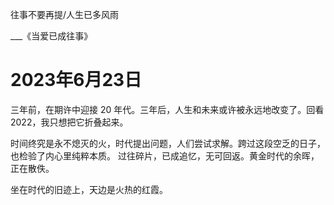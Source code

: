 往事不要再提/人生已多风雨


___《当爱已成往事》

# 2023年6月23日


三年前，在期许中迎接 20 年代。三年后，人生和未来或许被永远地改变了。回看 2022，我只想把它折叠起来。

时间终究是永不熄灭的火，时代提出问题，人们尝试求解。跨过这段空乏的日子，也检验了内心里纯粹本质。
过往碎片，已成追忆，无可回返。黄金时代的余晖，正在散佚。

坐在时代的旧迹上，天边是火热的红霞。
